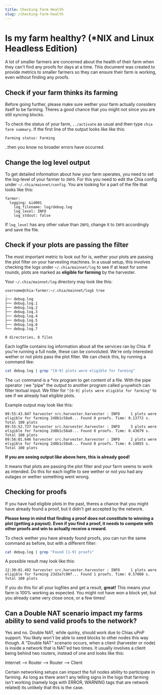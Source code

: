 ```yaml
---
title: Checking Farm Health
slug: /checking-farm-health
---
```


# Is my farm healthy? (\*NIX and Linux Headless Edition)

A lot of smaller farmers are concerned about the health of their farm when they can't find any proofs for days at a time.
This document was created to provide metrics to smaller farmers so they can ensure their farm is working, even without finding any proofs.

## Check if your farm thinks its farming

Before going further, please make sure wether your farm actually considers itself to be farming. Theres a good chance that you might not since you are still syncing blocks.

To check the status of your farm, `../activate` as usual and then type `chia farm summary`. If the first line of the output looks like like this:

```
Farming status: Farming
```

..then you know no broader errors have occurred.

## Change the log level output

To get detailed information about how your farm operates, you need to set the log-level of your farmer to `INFO`. For this you need to edit the Chia config under `~/.chia/mainnet/config`. You are looking for a part of the file that looks like this:

```
farmer:
  logging: &id001
    log_filename: log/debug.log
    log_level: INFO
    log_stdout: false
```

If `log_level` has any other value than `INFO`, change it to `INFO` accordingly and save the file.

## Check if your plots are passing the filter

The most important metric to look out for is, wether your plots are passing the plot filter on your harvesting machines. In a usual setup, this involves checking the logs under `~/.chia/mainnet/log` to see if at least for some rounds, plots are marked as **eligible for farming** by the harvester.

Your `~/.chia/mainnet/log` directory may look like this:

```
username@chia-farmer:~/.chia/mainnet/log$ tree
.
├── debug.log
├── debug.log.1
├── debug.log.2
├── debug.log.3
├── debug.log.4
├── debug.log.5
├── debug.log.6
└── debug.log.7

0 directories, 8 files
```

Each logfile contains log information about all the services ran by Chia. If you're running a full node, these can be convoluted. We're only interested wether or not plots pass the plot filter. We can check this, by running a command like:

```bash
cat debug.log | grep "[0-9] plots were eligible for farming"
```

The `cat` command is a \*nix program to get content of a file. With the pipe operator `|`we "pipe" the output to another program called `grep`which can filter textual input. We filter for `"[0-9] plots were eligible for farming"` to see if we already had eligible plots.

Example output may look like this:

```
09:55:43.847 harvester src.harvester.harvester : INFO     1 plots were eligible for farming 2d8b1c58a0... Found 0 proofs. Time: 0.13772 s. Total 100 plots
09:55:52.737 harvester src.harvester.harvester : INFO     3 plots were eligible for farming 2d8b1c58a0... Found 0 proofs. Time: 0.43679 s. Total 100 plots
09:56:01.646 harvester src.harvester.harvester : INFO     2 plots were eligible for farming 2d8b1c58a0... Found 0 proofs. Time: 0.14055 s. Total 100 plots
```

**If you are seeing output like above here, this is already good!**

It means that plots are passing the plot filter and your farm seems to work as intended. Do this for each logfile to see wether or not you had any outages or wether something went wrong.

## Checking for proofs

If you have had eligible plots in the past, theres a chance that you might have already found a proof, but it didn't get accepted by the network.

**Please keep in mind that finding a proof does not constitute to winning a plot (getting a payout). Even if you find a proof, it needs to compete with other proofs and win to actually receive a reward.**

To check wether you have already found proofs, you can run the same command as before, but with a different filter:

```bash
cat debug.log | grep "Found [1-9] proofs"
```

A possible result may look like this:

```
12:30:01.492 harvester src.harvester.harvester : INFO     1 plots were eligible for farming 23d3a7c90f... Found 1 proofs. Time: 0.57000 s. Total 100 plots
```

If you do this for all your logfiles and get a result, **great!** This means your farm is 100% working as expected. You might not have won a block yet, but you already came very close once, or a few times!

## Can a Double NAT scenario impact my farms ability to send valid proofs to the network?

Yes and no. Double NAT, while quirky, should work due to Chias uPnP support. You likely won't be able to seed blocks to other nodes this way though. A "Double NAT" scenario occurs, when a client (harvester or node) is inside a network that is NAT'ed two times.
It usually involves a client being behind two routers, instead of one and looks like this:

Internet --> Router --> Router --> Client

Certain networking setups can impact the full nodes ability to participate in farming. As long as there aren't any telling signs in the logs that farming isn't working (namely logs with ERROR, WARNING tags that are network related) its unlikely that this is the case.

